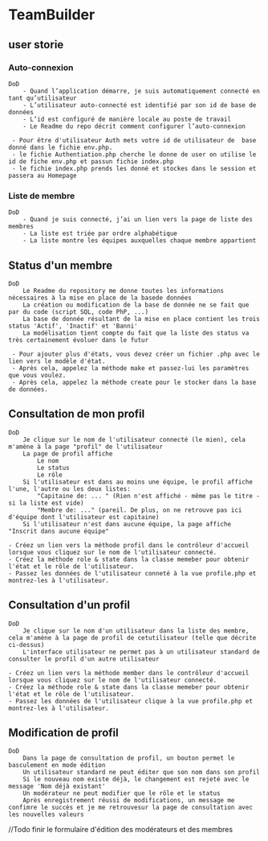 # TeamBuilder
 

## user storie

### Auto-connexion 

    DoD
        - Quand l’application démarre, je suis automatiquement connecté en tant qu’utilisateur 
        - L’utilisateur auto-connecté est identifié par son id de base de données 
        - L’id est configuré de manière locale au poste de travail 
        - Le Readme du repo décrit comment configurer l’auto-connexion 

     - Pour être d'utilisateur Auth mets votre id de utilisateur de  base donné dans le fichie env.php.
     - le fichie Authentiation.php cherche le donne de user on utilise le id de fiche env.php et passun fichie index.php
     - le fichie index.php prends les donné et stockes dans le session et passera au Homepage


### Liste de membre 

    DoD
        - Quand je suis connecté, j’ai un lien vers la page de liste des membres 
        - La liste est triée par ordre alphabétique  
        - La liste montre les équipes auxquelles chaque membre appartient 


## Status d'un membre

    DoD
        Le Readme du repository me donne toutes les informations nécessaires à la mise en place de la basede données
        La création ou modification de la base de donnée ne se fait que par du code (script SQL, code PhP, ...)
        La base de donnée résultant de la mise en place contient les trois status 'Actif', 'Inactif' et 'Banni'
        La modélisation tient compte du fait que la liste des status va très certainement évoluer dans le futur

     - Pour ajouter plus d'états, vous devez créer un fichier .php avec le lien vers le modèle d'état.
     - Après cela, appelez la méthode make et passez-lui les paramètres que vous voulez.
     - Après cela, appelez la méthode create pour le stocker dans la base de données.

## Consultation de mon profil

    DoD
        Je clique sur le nom de l'utilisateur connecté (le mien), cela m'amène à la page "profil" de l'utilisateur
        La page de profil affiche
            Le nom
            Le status
            Le rôle
        Si l'utilisateur est dans au moins une équipe, le profil affiche l'une, l'autre ou les deux listes:
            "Capitaine de: ... " (Rien n'est affiché - même pas le titre - si la liste est vide)
            "Membre de: ..." (pareil. De plus, on ne retrouve pas ici d'équipe dont l'utilisateur est capitaine)
        Si l'utilisateur n'est dans aucune équipe, la page affiche "Inscrit dans aucune équipe"

    - Créez un lien vers la méthode profil dans le contrôleur d'accueil lorsque vous cliquez sur le nom de l'utilisateur connecté.
    - Créez la méthode role & state dans la classe memeber pour obtenir l'état et le rôle de l'utilisateur.
    - Passez les données de l'utilisateur conneté à la vue profile.php et montrez-les à l'utilisateur.

## Consultation d'un profil

    DoD
        Je clique sur le nom d'un utilisateur dans la liste des membre, cela m'amène à la page de profil de cetutilisateur (telle que décrite ci-dessus)
        L'interface utilisateur ne permet pas à un utilisateur standard de consulter le profil d'un autre utilisateur

    - Créez un lien vers la méthode member dans le contrôleur d'accueil lorsque vous cliquez sur le nom de l'utilisateur connecté.
    - Créez la méthode role & state dans la classe memeber pour obtenir l'état et le rôle de l'utilisateur.
    - Passez les données de l'utilisateur clique à la vue profile.php et montrez-les à l'utilisateur.

## Modification de profil

    DoD
        Dans la page de consultation de profil, un bouton permet le basculement en mode édition
        Un utilisateur standard ne peut éditer que son nom dans son profil
        Si le nouveau nom existe déjà, le changement est rejeté avec le message 'Nom déjà existant'
        Un modérateur ne peut modifier que le rôle et le status
        Après enregistrement réussi de modifications, un message me confimre le succès et je me retrouvesur la page de consultation avec les nouvelles valeurs

//Todo finir le formulaire d'édition des modérateurs et des membres
